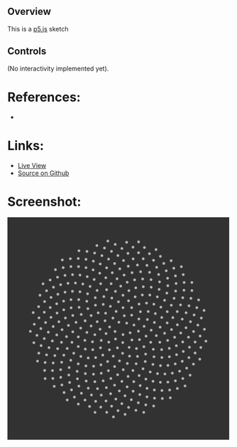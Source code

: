 
## Overview

This is a [p5.js][p5js-home] sketch 


## Controls

(No interactivity implemented yet).

# References:
* 

# Links:

* [Live View][live-view]
* [Source on Github][source-code]

# Screenshot:

![screenshot][screenshot-01]

[p5js-home]: https://p5js.org/
[source-code]: https://github.com/brianhonohan/sketchbook/tree/master/p5js/sketch_name/
[live-view]: https://brianhonohan.com/sketchbook/p5js/sketch_name/
[screenshot-01]: ./screenshot-01.png
